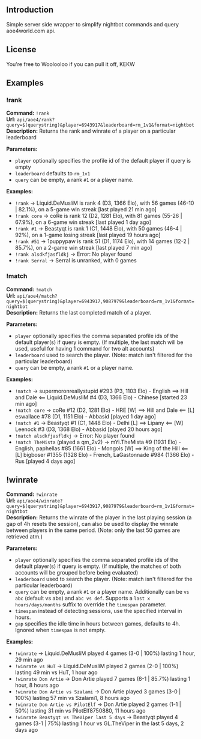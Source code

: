 
## Introduction

Simple server side wrapper to simplify nightbot commands and query aoe4world.com api.

## License

You're free to Woolooloo if you can pull it off, KEKW

## Examples

### !rank

**Command:** `!rank`   
**Url:** `api/aoe4/rank?query=$(querystring)&player=6943917&leaderboard=rm_1v1&format=nightbot`  
**Description:** Returns the rank and winrate of a player on a particular leaderboard

**Parameters:**   
- `player` optionally specifies the profile id of the default player if query is empty   
- `leaderboard` defaults to `rm_1v1`  
- `query` can be empty, a rank `#1` or a player name.

**Examples:**
- `!rank` -> Liquid.DeMusliM is rank 4 (D3, 1366 Elo), with 56 games (46-10 | 82.1%), on a 5-game win streak [last played 21 min ago]   
- `!rank core` -> coRe is rank 12 (D2, 1281 Elo), with 81 games (55-26 | 67.9%), on a 6-game win streak [last played 1 day ago]   
- `!rank #1` -> Beastyqt is rank 1 (C1, 1448 Elo), with 50 games (46-4 | 92%), on a 1-game losing streak [last played 19 hours ago]   
- `!rank #51` -> 1puppypaw is rank 51 (D1, 1174 Elo), with 14 games (12-2 | 85.7%), on a 2-game win streak [last played 7 min ago]
- `!rank alsdkfjasfldkj` -> Error: No player found
- `!rank Serral` -> Serral is unranked, with 0 games

### !match

**Command:** `!match`  
**Url:** `api/aoe4/match?query=$(querystring)&player=6943917,9087979&leaderboard=rm_1v1&format=nightbot`  
**Description:** Returns the last completed match of a player.  

**Parameters:**   
- `player` optionally specifies the comma separated profile ids of the default player(s) if query is empty. (If multiple, the last match will be used, useful for having 1 command for two alt accounts)
- `leaderboard` used to search the player. (Note: match isn't filtered for the particular leaderboard)
- `query` can be empty, a rank `#1` or a player name.

**Examples:**   
- `!match` -> supermoronreallystupid #293 (P3, 1103 Elo) - English ==> Hill and Dale <== Liquid.DeMusliM #4 (D3, 1366 Elo) - Chinese [started 23 min ago]
- `!match core` -> coRe #12 (D2, 1281 Elo) - HRE [W] ==> Hill and Dale <== [L] eswallace #78 (D1, 1151 Elo) - Abbasid [played 1 day ago]
- `!match #1` -> Beastyqt #1 (C1, 1448 Elo) - Delhi [L] ==> Lipany <== [W] Leenock #3 (D3, 1368 Elo) - Abbasid [played 20 hours ago]
- `!match alsdkfjasfldkj` -> Error: No player found
- `!match TheMista` (played a qm_2v2) ->  mYi.TheMista #9 (1931 Elo) - English, paphellas #85 (1661 Elo) - Mongols [W] ==> King of the Hill <== [L] bigboser #1355 (1328 Elo) - French, LaGastonnade #984 (1366 Elo) - Rus [played 4 days ago]

## !winrate

**Command:** `!winrate`  
**Url:** `api/aoe4/winrate?query=$(querystring)&player=6943917,9087979&leaderboard=rm_1v1&format=nightbot`  
**Description:** Returns the winrate of the player in the last playing session (a gap of 4h resets the session), can also be used to display the winrate between players in the same period. (Note: only the last 50 games are retrieved atm.)

**Parameters:**   
- `player` optionally specifies the comma separated profile ids of the default player(s) if query is empty. (If multiple, the matches of both accounts will be grouped before being evaluated)
- `leaderboard` used to search the player. (Note: match isn't filtered for the particular leaderboard)
- `query` can be empty, a rank `#1` or a player name. Additionally can be `vs abc` (default vs abs) and `abc vs def`. Supports a `last x hours/days/months` suffix to override t he `timespan` parameter.
- `timespan` instead of detecting sessions, use the specified interval in hours. 
- `gap` specifies the idle time in hours between games, defaults to 4h. Ignored when `timespan` is not empty.

**Examples:**   
- `!winrate` -> Liquid.DeMusliM played 4 games (3-0 | 100%) lasting 1 hour, 29 min ago
- `!winrate vs HuT` -> Liquid.DeMusliM played 2 games (2-0 | 100%) lasting 49 min vs HuT, 1 hour ago
- `!winrate Don Artie` -> Don Artie played 7 games (6-1 | 85.7%) lasting 1 hour, 8 hours ago
- `!winrate Don Artie vs Szalami` -> Don Artie played 3 games (3-0 | 100%) lasting 57 min vs Szalami1, 8 hours ago
- `!winrate Don Artie vs PilotElf` -> Don Artie played 2 games (1-1 | 50%) lasting 31 min vs PilotElf8750880, 11 hours ago
- `!winrate Beastyqt vs TheViper last 5 days` -> Beastyqt played 4 games (3-1 | 75%) lasting 1 hour vs GL.TheViper in the last 5 days, 2 days ago
